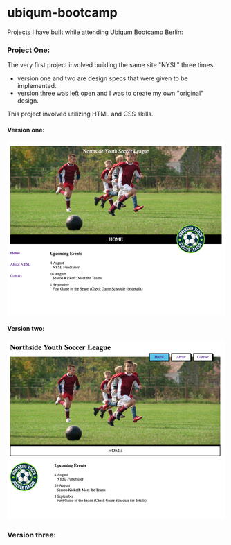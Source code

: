 # ubiqum-bootcamp

Projects I have built while attending Ubiqum Bootcamp Berlin:

### Project One:

The very first project involved building the same site "NYSL" three times.
- version one and two are design specs that were given to be implemented.
- version three was left open and I was to create my own "original" design.

This project involved utilizing HTML and CSS skills.

#### Version one:
![Alt text](project_screenshots/nysl_v1.png "Version One")

#### Version two:
![Alt text](project_screenshots/nysl_v2.png "Version One")

### Version three:
